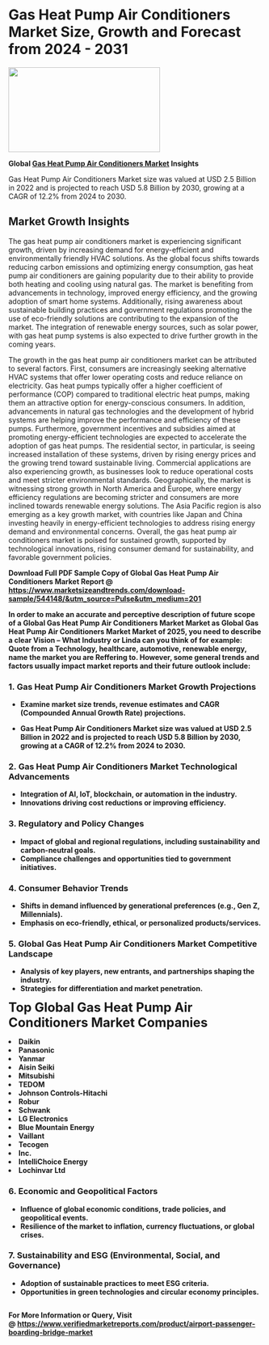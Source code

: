 <H1>Gas Heat Pump Air Conditioners Market Size, Growth and Forecast from 2024 - 2031</H1><img class="aligncenter size-medium wp-image-584254" src="https://thirdeyenews.in/wp-content/uploads/2024/09/Global-Market-Research-300x168.jpeg" alt="" width="300" height="168" /><p><strong>Global&nbsp;<a href="https://www.marketsizeandtrends.com/download-sample/544148/&amp;utm_source=Pulse&amp;utm_medium=201">Gas Heat Pump Air Conditioners Market</a> Insights</strong></p><p>Gas Heat Pump Air Conditioners Market size was valued at USD 2.5 Billion in 2022 and is projected to reach USD 5.8 Billion by 2030, growing at a CAGR of 12.2% from 2024 to 2030.</p><p><h2>Market Growth Insights</h2> <p>The gas heat pump air conditioners market is experiencing significant growth, driven by increasing demand for energy-efficient and environmentally friendly HVAC solutions. As the global focus shifts towards reducing carbon emissions and optimizing energy consumption, gas heat pump air conditioners are gaining popularity due to their ability to provide both heating and cooling using natural gas. The market is benefiting from advancements in technology, improved energy efficiency, and the growing adoption of smart home systems. Additionally, rising awareness about sustainable building practices and government regulations promoting the use of eco-friendly solutions are contributing to the expansion of the market. The integration of renewable energy sources, such as solar power, with gas heat pump systems is also expected to drive further growth in the coming years.</p> <p><strong></strong></p> <p>The growth in the gas heat pump air conditioners market can be attributed to several factors. First, consumers are increasingly seeking alternative HVAC systems that offer lower operating costs and reduce reliance on electricity. Gas heat pumps typically offer a higher coefficient of performance (COP) compared to traditional electric heat pumps, making them an attractive option for energy-conscious consumers. In addition, advancements in natural gas technologies and the development of hybrid systems are helping improve the performance and efficiency of these pumps. Furthermore, government incentives and subsidies aimed at promoting energy-efficient technologies are expected to accelerate the adoption of gas heat pumps. The residential sector, in particular, is seeing increased installation of these systems, driven by rising energy prices and the growing trend toward sustainable living. Commercial applications are also experiencing growth, as businesses look to reduce operational costs and meet stricter environmental standards. Geographically, the market is witnessing strong growth in North America and Europe, where energy efficiency regulations are becoming stricter and consumers are more inclined towards renewable energy solutions. The Asia Pacific region is also emerging as a key growth market, with countries like Japan and China investing heavily in energy-efficient technologies to address rising energy demand and environmental concerns. Overall, the gas heat pump air conditioners market is poised for sustained growth, supported by technological innovations, rising consumer demand for sustainability, and favorable government policies.</p> <p><strong></p><p><span class=""><strong>Download Full PDF Sample Copy of Global Gas Heat Pump Air Conditioners Market Report</strong> @ <a href="https://www.marketsizeandtrends.com/download-sample/544148/&amp;utm_source=Pulse&amp;utm_medium=201" target="_blank">https://www.marketsizeandtrends.com/download-sample/544148/&amp;utm_source=Pulse&amp;utm_medium=201</a></span></p><p>In order to make an accurate and perceptive description of future scope of a Global&nbsp;Gas Heat Pump Air Conditioners Market Market as Global&nbsp;Gas Heat Pump Air Conditioners Market Market of 2025, you need to describe a clear Vision &ndash; What Industry or Linda can you think of for example: Quote from a Technology, healthcare, automotive, renewable energy, name the market you are Reffering to. However, some general trends and factors usually impact market reports and their future outlook include:</p><h3>1.&nbsp;<strong>Gas Heat Pump Air Conditioners Market Growth Projections</strong></h3><ul><li>Examine market size trends, revenue estimates and CAGR (Compounded Annual Growth Rate) projections.</li><li><p>Gas Heat Pump Air Conditioners Market size was valued at USD 2.5 Billion in 2022 and is projected to reach USD 5.8 Billion by 2030, growing at a CAGR of 12.2% from 2024 to 2030.</p></li></ul><h3>2.&nbsp;<strong>Gas Heat Pump Air Conditioners Market Technological Advancements</strong></h3><ul><li>Integration of AI, IoT, blockchain, or automation in the industry.</li><li>Innovations driving cost reductions or improving efficiency.</li></ul><h3>3.&nbsp;<strong>Regulatory and Policy Changes</strong></h3><ul><li>Impact of global and regional regulations, including sustainability and carbon-neutral goals.</li><li>Compliance challenges and opportunities tied to government initiatives.</li></ul><h3>4.&nbsp;<strong>Consumer Behavior Trends</strong></h3><ul><li>Shifts in demand influenced by generational preferences (e.g., Gen Z, Millennials).</li><li>Emphasis on eco-friendly, ethical, or personalized products/services.</li></ul><h3>5.&nbsp;<strong>Global Gas Heat Pump Air Conditioners Market Competitive Landscape</strong></h3><ul><li>Analysis of key players, new entrants, and partnerships shaping the industry.</li><li>Strategies for differentiation and market penetration.</li></ul><p data-pm-slice="1 1 []"><span style="color: inherit; font-family: inherit; font-size: 25px;">Top Global Gas Heat Pump Air Conditioners Market Companies</span></p><div class="" data-test-id=""><p><li>Daikin</li><li> Panasonic</li><li> Yanmar</li><li> Aisin Seiki</li><li> Mitsubishi</li><li> TEDOM</li><li> Johnson Controls-Hitachi</li><li> Robur</li><li> Schwank</li><li> LG Electronics</li><li> Blue Mountain Energy</li><li> Vaillant</li><li> Tecogen</li><li> Inc.</li><li> IntelliChoice Energy</li><li> Lochinvar Ltd</li></p></div><h3>6.&nbsp;<strong>Economic and Geopolitical Factors</strong></h3><ul><li>Influence of global economic conditions, trade policies, and geopolitical events.</li><li>Resilience of the market to inflation, currency fluctuations, or global crises.</li></ul><h3>7.&nbsp;<strong>Sustainability and ESG (Environmental, Social, and Governance)</strong></h3><ul><li>Adoption of sustainable practices to meet ESG criteria.</li><li>Opportunities in green technologies and circular economy principles.</li></ul><h2><strong style="font-size: 14px;">For More Information or Query, Visit @&nbsp;</strong><a style="background-color: #ffffff; font-size: 14px;" href="https://www.marketsizeandtrends.com/report/gas-heat-pump-air-conditioners-market/" target="_blank">https://www.verifiedmarketreports.com/product/airport-passenger-boarding-bridge-market</a></h2>